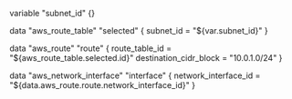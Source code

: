 variable "subnet_id" {}

data "aws_route_table" "selected" {
  subnet_id = "${var.subnet_id}"
}

data "aws_route" "route" {
  route_table_id         = "${aws_route_table.selected.id}"
  destination_cidr_block = "10.0.1.0/24"
}

data "aws_network_interface" "interface" {
  network_interface_id = "${data.aws_route.route.network_interface_id}"
}
